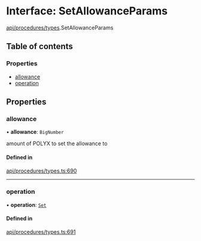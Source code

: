 # Interface: SetAllowanceParams

[api/procedures/types](../wiki/api.procedures.types).SetAllowanceParams

## Table of contents

### Properties

- [allowance](../wiki/api.procedures.types.SetAllowanceParams#allowance)
- [operation](../wiki/api.procedures.types.SetAllowanceParams#operation)

## Properties

### allowance

• **allowance**: `BigNumber`

amount of POLYX to set the allowance to

#### Defined in

[api/procedures/types.ts:690](https://github.com/PolymathNetwork/polymesh-sdk/blob/c6fe1be3/src/api/procedures/types.ts#L690)

___

### operation

• **operation**: [`Set`](../wiki/api.procedures.types.AllowanceOperation#set)

#### Defined in

[api/procedures/types.ts:691](https://github.com/PolymathNetwork/polymesh-sdk/blob/c6fe1be3/src/api/procedures/types.ts#L691)
